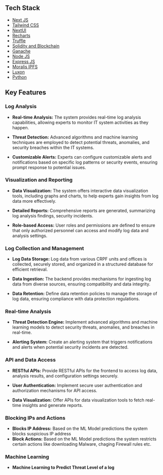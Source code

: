 

## Tech Stack

- [Next JS](https://nextjs.org/)
- [Tailwind CSS](https://tailwindcss.com/)
- [NextUI](https://nextui.org/)
- [Recharts](https://recharts.org/)
- [Truffle](https://trufflesuite.com/)
- [Solidity and Blockchain](https://soliditylang.org/)
- [Ganache](https://trufflesuite.com/ganache/)
- [Node JS](https://nodejs.org/en)
- [Express JS](https://expressjs.com/)
- [Moralis IPFS](https://moralis.io/)
- [Luxon](https://www.npmjs.com/package/luxon)
- [Python](https://www.python.org/)

## Key Features

### Log Analysis

- **Real-time Analysis:** The system provides real-time log analysis capabilities, allowing experts to monitor IT system activities as they happen.

- **Threat Detection:** Advanced algorithms and machine learning techniques are employed to detect potential threats, anomalies, and security breaches within the IT systems.

- **Customizable Alerts:** Experts can configure customizable alerts and notifications based on specific log patterns or security events, ensuring prompt response to potential issues.

### Visualization and Reporting

- **Data Visualization:** The system offers interactive data visualization tools, including graphs and charts, to help experts gain insights from log data more effectively.

- **Detailed Reports:** Comprehensive reports are generated, summarizing log analysis findings, security incidents.

- **Role-based Access:** User roles and permissions are defined to ensure that only authorized personnel can access and modify log data and analysis settings.

### Log Collection and Management

- **Log Data Storage:** Log data from various CRPF units and offices is collected, securely stored, and organized in a structured database for efficient retrieval.

- **Data Ingestion:** The backend provides mechanisms for ingesting log data from diverse sources, ensuring compatibility and data integrity.

- **Data Retention:** Define data retention policies to manage the storage of log data, ensuring compliance with data protection regulations.

### Real-time Analysis

- **Threat Detection Engine:** Implement advanced algorithms and machine learning models to detect security threats, anomalies, and breaches in real-time.

- **Alerting System:** Create an alerting system that triggers notifications and alerts when potential security incidents are detected.

### API and Data Access

- **RESTful APIs:** Provide RESTful APIs for the frontend to access log data, analysis results, and configuration settings securely.

- **User Authentication:** Implement secure user authentication and authorization mechanisms for API access.

- **Data Visualization:** Offer APIs for data visualization tools to fetch real-time insights and generate reports.

### Blocking IPs and Actions

- **Blocks IP Address:** Based on the ML Model predictions the system blocks suspicious IP address
- **Block Actions:** Based on the ML Model predictions the system restricts certain actions like downloading Malware, chaging Firewall rules etc.

### Machine Learning

- **Machine Learning to Predict Threat Level of a log**
